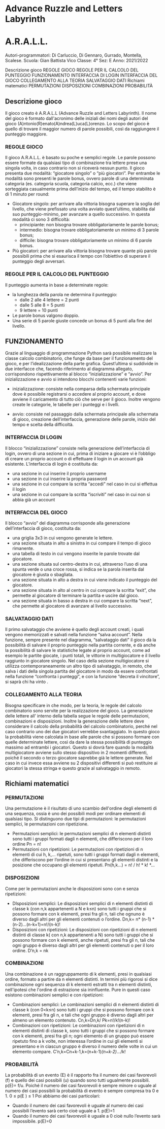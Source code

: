 # Advance Ruzzle and Letters Labyrinth
# A.R.A.L.L.


Autori-programmatori: Di Carluccio, Di Gennaro, Gurrado, Montella, Scalese.
Scuola: Gian Battista Vico 
Classe: 4°   Sez: E
Anno: 2021/2022



Descrizione gioco
  REGOLE GIOCO
  REGOLE PER IL CALCOLO DEL PUNTEGGIO
  FUNZIONAMENTO
  INTERFACCIA DI LOGIN
  INTERFACCIA DEL GIOCO
  COLLEGAMENTO ALLA TEORIA
  SALVATAGGIO DATI
Richiami matematici
  PERMUTAZIONI
  DISPOSIZIONI
  COMBINAZIONI
  PROBABILITÀ

## Descrizione gioco
Il gioco creato è A.R.A.L.L (Advance Ruzzle and Letters Labyrinth).
Il nome del gioco è formato dall'acronimo delle iniziali dei nomi degli autori del gioco (A)ntonio(R)enato(A)ndrea(L)uca(L)orenzo.
Lo scopo del gioco è quello di trovare il maggior numero di parole possibili, così da raggiungere il punteggio maggiore.
### REGOLE GIOCO
Il gioco A.R.A.L.L. è basato su poche e semplici regole. Le parole possono essere formate da qualsiasi tipo di combinazione tra lettere prese una singola volta, in caso contrario non si riceverà nessun punto. Il gioco presenta due modalità: “giocatore singolo” o “più giocatori”.  Per entrambe le modalità sono presenti le parole bonus, ovvero parole di una determinata categoria (es. categoria scuola, categoria calcio, ecc.) che viene sorteggiata casualmente prima dell’inizio del tempo, ed il tempo stabilito è di 1 minuto per round:
* Giocatore singolo: per arrivare alla vittoria bisogna superare la soglia del livello, che viene prefissato una volta avviato quest’ultimo, stabilita dal suo  punteggio-minimo, per avanzare a quello successivo. In questa modalità ci sono 3 difficoltà:
   * principiante: non bisogna trovare obbligatoriamente le parole bonus;
   * intermedio: bisogna trovare obbligatoriamente un minimo di 3 parole bonus;
   * difficile: bisogna trovare obbligatoriamente un minimo di 6 parole bonus.
* Più giocatori: per arrivare alla vittoria bisogna trovare quante più parole possibili prima che si esaurisca il tempo con l’obiettivo di superare il punteggio degli avversari.
### REGOLE PER IL CALCOLO DEL PUNTEGGIO
Il punteggio aumenta in base a determinate regole: 
* la lunghezza della parola ne determina il punteggio:
   * dalle 2 alle 4 lettere = 2 punti
   * dalle 5 alle 8 = 5 punti
   * 9 lettere = 10 punti
* Le parole bonus valgono doppio.
* Una serie di 5 parole giuste concede un bonus di 5 punti alla fine del livello.
## FUNZIONAMENTO
Grazie al linguaggio di programmazione Python sarà possibile realizzare la classe calcolo combinatorio, che funge da base per il funzionamento del gioco, e per l’idealizzazione della parte grafica. Quest’ultima si suddivide in due interfacce che, facendo riferimento al diagramma allegato, corrispondono rispettivamente al blocco “inizializzazione” e “avvio”.
Per inizializzazione e avvio si intendono blocchi contenenti varie funzioni:
* inizializzazione: consiste nella comparsa della schermata principale dove è possibile registrarsi o accedere al proprio account, e dove avviene il caricamento di tutto ciò che serve per il gioco. Inoltre vengono create le categorie, le tabelle per i punteggi e i livelli.
  

* avvio: consiste nel passaggio dalla schermata principale alla schermata di gioco, creazione dell’interfaccia, generazione delle parole, inizio del tempo e scelta della difficoltà.
  

### INTERFACCIA DI LOGIN
Il blocco “inizializzazione” consiste nella generazione dell’interfaccia di login, ovvero di una sezione in cui, prima di iniziare a giocare vi è l’obbligo di creare un proprio account o di effettuare il login in un account già esistente.
L’interfaccia di login è costituita da:
* una sezione in cui inserire il proprio username
* una sezione in cui inserire la propria password
* una sezione in cui compare la scritta “accedi” nel caso in cui si effettua il login
* una sezione in cui compare la scritta “iscriviti” nel caso in cui non si abbia già un account
### INTERFACCIA DEL GIOCO  
Il blocco “avvio” del diagramma corrisponde alla generazione dell’interfaccia di gioco, costituita da:
* una griglia 3x3 in cui vengono generate le lettere.
* una sezione situata in alto a sinistra in cui compare il tempo di gioco rimanente.
* una tabella di testo in cui vengono inserite le parole trovate dal giocatore.
* una sezione situata sul centro-destra in cui, attraverso l’uso di una spunta verde o una croce rossa, si indica se la parola inserita dal giocatore è giusta o sbagliata.
* una sezione situata in alto a destra in cui viene indicato il punteggio del giocatore.
* una sezione situata in alto al centro in cui compare la scritta “exit”, che permette al giocatore di terminare la partita e uscire dal gioco.
* una sezione situata in basso a destra in cui compare la scritta “next”, che permette al giocatore di avanzare al livello successivo. 
### SALVATAGGIO DATI
Il primo salvataggio che avviene è quello degli account creati, i quali vengono memorizzati e salvati nella funzione “salva account”. Nella funzione, sempre presente nel diagramma,  “salvataggio dati” il gioco dà la possibilità di salvare il proprio punteggio nella partita corrente, e dà anche la possibilità di salvare le statistiche legate al proprio account, come ad esempio le partite giocate, i punti totali, le vittorie in multigiocatore e il livello raggiunto in giocatore singolo. Nel caso della sezione multigiocatore si utilizza contemporaneamente un altro tipo di salvataggio, in remoto, che salva i dati della singola partita del giocatore in modo da essere confrontati nella funzione “confronta i punteggi”, e con la funzione “decreta il vincitore”, si saprà chi ha vinto .
### COLLEGAMENTO ALLA TEORIA
Bisogna specificare in che modo, per la teoria, le regole del calcolo combinatorio sono servite per la realizzazione del gioco. La generazione delle lettere all’ interno della tabella segue le regole delle permutazioni, combinazioni e disposizioni. Inoltre la generazione delle lettere deve considerare il calcolo della probabilità del calcolo combinatorio, perché nel caso contrario uno dei due giocatori verrebbe svantaggiato. In questo gioco la probabilità viene calcolata in base alle parole che si possono formare con quelle determinate lettere, così da dare la stessa possibilità di punteggio massimo ad entrambi i giocatori. Questo si dovrà fare quando la modalità multigiocatore avviene sullo stesso dispositivo in 2 momenti differenti, poiché il secondo o terzo giocatore saprebbe già le lettere generate. Nel caso in cui invece essa avviene su 2 dispositivi differenti si può restituire ai giocatori la stessa stringa e questo grazie al salvataggio in remoto.


## Richiami matematici
### PERMUTAZIONI
Una permutazione è il risultato di uno scambio dell'ordine degli elementi di una sequenza, ossia è uno dei possibili modi per ordinare elementi di qualsiasi tipo. Si distinguono due tipi di permutazioni: le permutazioni semplici, le permutazioni con ripetizione.
* Permutazioni semplici: le permutazioni semplici di n elementi distinti sono tutti i gruppi formati dagli n elementi, che differiscono per il loro ordine Pn = n!
* Permutazioni con ripetizioni: Le permutazioni con ripetizioni di n elementi di cui h, k,... ripetuti, sono tutti i gruppi formati  dagli n elementi, che differiscono per l’ordine in cui si presentano gli elementi distinti e la posizione che occupano gli elementi ripetuti. Pn(h,k…) = n! /  h! * k! *…

 
### DISPOSIZIONI
Come per le permutazioni anche le disposizioni sono con e senza ripetizioni:
* DIsposizioni semplici: Le disposizioni semplici di n elementi distinti di classe k (con n,k appartenenti a N e k≤n) sono tutti i gruppi che si possono formare con k elementi, presi fra gli n, tali che ognuno è diverso dagli altri per gli elementi contenuti o l’ordine. Dn,k= n* (n-1) * (n-2)*...*(n-k+1)=n!/(n-k)!
* Disposizioni con ripetizioni: Le disposizioni con ripetizioni di n elementi distinti di classe k( con n,k appartenenti a N) sono tutti i gruppi che si possono formare con k elementi, anche ripetuti, presi fra gli n, tali che ogni gruppo è diverso dagli altri per gli elementi contenuti o per il loro ordine. D’n,k = nk


### COMBINAZIONI
Una combinazione è un raggruppamento di k elementi, presi in qualsiasi ordine, formato a partire da n elementi distinti. In termini più rigorosi si dice combinazione ogni sequenza di k elementi estratti tra  n elementi distinti, nell'ipotesi che l'ordine di estrazione sia ininfluente. Pure in questi caso esistono combinazioni semplici e con ripetizioni:
* Combinazioni semplici: Le combinazioni semplici di n elementi distinti di classe k (con 0<k≤n) sono tutti i gruppi che si possono formare con k elementi, presi fra gli n, e tali che ogni gruppo è diverso dagli altri per almeno un elemento contenuto. Cn,k=Dn,k/ Pk=n!/k!(n-k)!
* Combinazioni con ripetizioni:  Le combinazioni con ripetizioni di n elementi distinti di classe k, sono tutti i gruppi che si possono formare con k elementi, presi fra gli n; ogni elemento di un gruppo può essere ripetuto fino a k volte, non interessa l’ordine in cui gli elementi si presentano e in ciascun gruppo è diverso il numero delle volte in cui un elemento compare. C’n,k=Cn+k-1,k=(n+k-1)*(n+k-2)*.../k!


### PROBABILITÀ
La probabilità di un evento (E) è il rapporto fra il numero dei casi favorevoli (f) e quello dei casi possibili (u) quando sono tutti ugualmente possibili. p(E)= f/u.
Poiché il numero dei casi favorevoli è sempre minore o uguale al numero dei casi possibili la probabilità di evento è sempre compresa tra 0 e 1.  0 ≤ p(E ) ≤ 1
Poi abbiamo dei casi particolari:
* Quando il numero dei casi favorevoli è uguale al numero dei casi possibili l’evento sarà certo cioè uguale a 1. p(E)=1
* Quando il numero dei casi favorevoli è uguale a 0 cioè nullo l’evento sarà impossibile. p(E)=0

